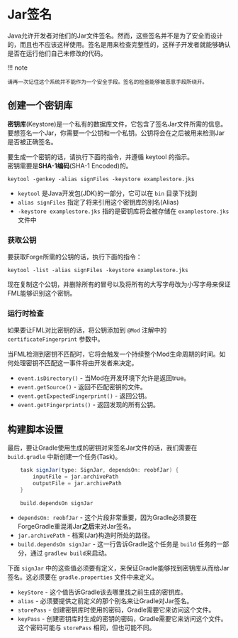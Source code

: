 Jar签名
=======

Java允许开发者对他们的Jar文件签名。然而，这些签名并不是为了安全而设计的，而且也不应该这样使用。签名是用来检查完整性的，这样子开发者就能够确认是否在运行他们自己未修改的代码。

!!! note

	请再一次记住这个系统并不能作为一个安全手段。签名的检查能够被恶意手段所绕开。

创建一个密钥库
-------------

**密钥库**(Keystore)是一个私有的数据库文件，它包含了签名Jar文件所需的信息。要想签名一个Jar，你需要一个公钥和一个私钥。公钥将会在之后被用来检测Jar是否被正确签名。

要生成一个密钥的话，请执行下面的指令，并遵循 keytool 的指示。  
密钥需要是**SHA-1编码**(SHA-1 Encoded)的。

```shell
keytool -genkey -alias signFiles -keystore examplestore.jks
```

- `keytool` 是Java开发包(JDK)的一部分，它可以在 `bin` 目录下找到
- `alias signFiles` 指定了将来引用这个密钥库的别名(Alias)
- `-keystore examplestore.jks` 指的是密钥库将会被存储在 `examplestore.jks` 文件中

### 获取公钥

要获取Forge所需的公钥的话，执行下面的指令：

```shell
keytool -list -alias signFiles -keystore examplestore.jks
```

现在复制这个公钥，并删除所有的冒号以及将所有的大写字母改为小写字母来保证FML能够识别这个密钥。

### 运行时检查

如果要让FML对比密钥的话，将公钥添加到 `@Mod` 注解中的 `certificateFingerprint` 参数中。

当FML检测到密钥不匹配时，它将会触发一个持续整个Mod生命周期的时间。如何处理密钥不匹配这一事件将由开发者来决定。

- `event.isDirectory()` - 当Mod在开发环境下允许是返回true。
- `event.getSource()` - 返回不匹配密钥的文件。
- `event.getExpectedFingerprint()` - 返回公钥。
- `event.getFingerprints()` - 返回发现的所有公钥。

构建脚本设置
-----------

最后，要让Gradle使用生成的密钥对来签名Jar文件的话，我们需要在 `build.gradle` 中新创建一个任务(Task)。


```groovy
    task signJar(type: SignJar, dependsOn: reobfJar) {
        inputFile = jar.archivePath
        outputFile = jar.archivePath
    }
    
    build.dependsOn signJar
```

- `dependsOn: reobfJar` - 这个片段非常重要，因为Gradle必须要在ForgeGradle重混淆Jar**之后**来对Jar签名。
- `jar.archivePath` - 档案(Jar)构造时所处的路径。
- `build.dependsOn signJar` - 这一行告诉Gradle这个任务是 `build` 任务的一部分，通过 `gradlew build`来启动。

下面 `signJar` 中的这些值必须要有定义，来保证Gradle能够找到密钥库从而给Jar签名。这必须要在 `gradle.properties` 文件中来定义。

- `keyStore` - 这个值告诉Gradle该去哪里找之前生成的密钥库。
- `alias` - 必须要提供之前定义的那个别名来让Gradle对Jar签名。
- `storePass` - 创建密钥库时使用的密码，Gradle需要它来访问这个文件。
- `keyPass` - 创建密钥库时生成的密钥的密码，Gradle需要它来访问这个文件。这个密码可能与 `storePass` 相同，但也可能不同。